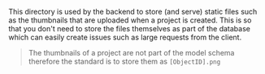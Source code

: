 This directory is used by the backend to store (and serve) static files such as the thumbnails that are uploaded when a project is created. This is so that you don't need to store the files themselves as part of the database which can easily create issues such as large requests from the client.

> The thumbnails of a project are not part of the model schema therefore the standard is to store them as `[ObjectID].png`
